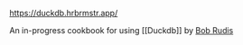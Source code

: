 https://duckdb.hrbrmstr.app/

An in-progress cookbook for using [[Duckdb]] by [Bob Rudis](https://mastodon.social/@hrbrmstr/112178864623632405)